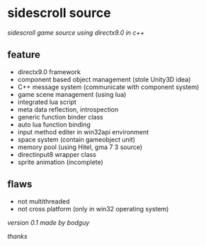 sidescroll source
==========

*sidescroll game source using directx9.0 in c++*

feature
------------

- directx9.0 framework
- component based object management (stole Unity3D idea)
- C++ message system (communicate with component system)
- game scene management (using lua)
- integrated lua script
- meta data reflection, introspection
- generic function binder class
- auto lua function binding
- input method editer in win32api environment
- space system (contain gameobject unit)
- memory pool (using Hitel, gma 7 3 source)
- directinput8 wrapper class
- sprite animation (incomplete)

flaws
------------

- not multithreaded
- not cross platform (only in win32 operating system)

*version 0.1 made by bodguy*

*thanks*
